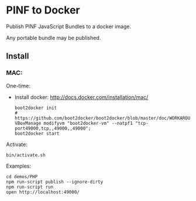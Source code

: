 PINF to Docker
==============

Publish PINF JavaScript Bundles to a docker image.

Any portable bundle may be published.



Install
-------

### MAC:

One-time:

  * Install docker: http://docs.docker.com/installation/mac/
	````
	boot2docker init
	# https://github.com/boot2docker/boot2docker/blob/master/doc/WORKAROUNDS.md
	VBoxManage modifyvm "boot2docker-vm" --natpf1 "tcp-port49000,tcp,,49000,,49000";
	boot2docker start
	````

Activate:

    bin/activate.sh

Examples:

    cd demos/PHP
    npm run-script publish --ignore-dirty
    npm run-script run
    open http://localhost:49000/
